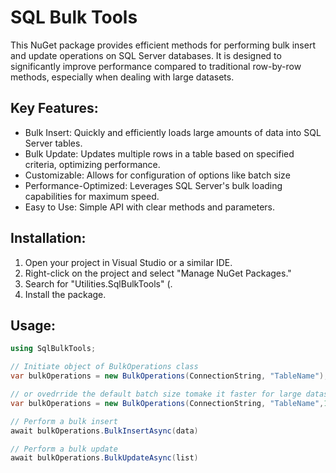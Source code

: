 <html>
<head>
</head>
<body>

<h1>SQL Bulk Tools</h1>

<p>This NuGet package provides efficient methods for performing bulk insert and update operations on SQL Server databases. It is designed to significantly improve performance compared to traditional row-by-row methods, especially when dealing with large datasets.</p>

<h2>Key Features:</h2>

<ul>
<li>Bulk Insert: Quickly and efficiently loads large amounts of data into SQL Server tables.</li>
<li>Bulk Update: Updates multiple rows in a table based on specified criteria, optimizing performance.</li>
<li>Customizable: Allows for configuration of options like batch size</li>
<li>Performance-Optimized: Leverages SQL Server's bulk loading capabilities for maximum speed.</li>
<li>Easy to Use: Simple API with clear methods and parameters.</li>
</ul>

<h2>Installation:</h2>

<ol>
<li>Open your project in Visual Studio or a similar IDE.</li>
<li>Right-click on the project and select "Manage NuGet Packages."</li>
<li>Search for "Utilities.SqlBulkTools" (.</li>
<li>Install the package.</li>
</ol>

<h2>Usage:</h2>

```csharp
using SqlBulkTools;

// Initiate object of BulkOperations class
var bulkOperations = new BulkOperations(ConnectionString, "TableName");

// or ovedrride the default batch size tomake it faster for large datasets
var bulkOperations = new BulkOperations(ConnectionString, "TableName",100000);

// Perform a bulk insert
await bulkOperations.BulkInsertAsync(data)

// Perform a bulk update
await bulkOperations.BulkUpdateAsync(list)